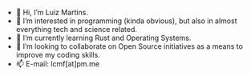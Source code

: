 - 👋 Hi, I’m Luiz Martins.
- 👀 I’m interested in programming (kinda obvious), but also in almost everything tech and science related. 
- 🌱 I’m currently learning Rust and Operating Systems.
- 💞️ I’m looking to collaborate on Open Source initiatives as a means to improve my coding skills.
- 📫 E-mail: lcmf[at]pm.me

<!---
lcmartinsfilho/lcmartinsfilho is a ✨ special ✨ repository because its `README.md` (this file) appears on your GitHub profile.
You can click the Preview link to take a look at your changes.
--->

